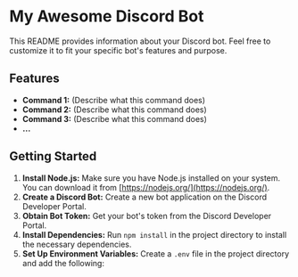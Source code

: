 # My Awesome Discord Bot

This README provides information about your Discord bot. Feel free to customize it to fit your specific bot's features and purpose.

## Features

* **Command 1:**  (Describe what this command does)
* **Command 2:**  (Describe what this command does)
* **Command 3:**  (Describe what this command does)
* **...**

## Getting Started

1. **Install Node.js:** Make sure you have Node.js installed on your system. You can download it from [https://nodejs.org/](https://nodejs.org/).
2. **Create a Discord Bot:** Create a new bot application on the Discord Developer Portal.
3. **Obtain Bot Token:** Get your bot's token from the Discord Developer Portal.
4. **Install Dependencies:** Run `npm install` in the project directory to install the necessary dependencies.
5. **Set Up Environment Variables:** Create a `.env` file in the project directory and add the following:

